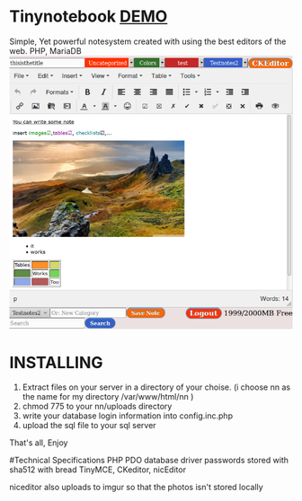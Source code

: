 # Tinynotebook [DEMO](http://tinynotebook.sourceforge.net/)
Simple, Yet powerful notesystem created with using the best editors of the web. PHP, MariaDB
![alt text](https://github.com/Symgi/Tinynotebook/raw/master/newnotesystem.png "Screenshot")



# INSTALLING
1. Extract files on your server in a directory of your choise. (i choose nn as the name for my directory /var/www/html/nn )
2. chmod 775 to your nn/uploads directory
3. write your database login information into config.inc.php
4. upload the sql file to your sql server

That's all, Enjoy


#Technical Specifications
PHP PDO database driver
passwords stored with sha512 with bread
TinyMCE, CKeditor, nicEditor

niceditor also uploads to imgur so that the photos isn't stored locally
